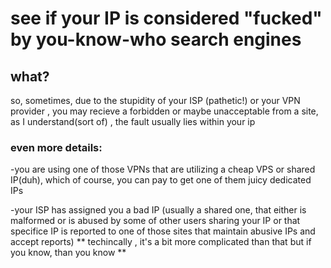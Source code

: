 # see if your IP is considered "fucked" by you-know-who search engines

## what?

so, sometimes, due to the stupidity of your ISP (pathetic!) or your VPN provider , you may recieve a forbidden
or maybe unacceptable from a site, as I understand(sort of) , the fault usually lies within your ip

### even more details:

-you are using one of those VPNs that are utilizing a cheap VPS or shared IP(duh), which of course,
you can pay to get one of them juicy dedicated IPs

-your ISP has assigned you a bad IP (usually a shared one, that either is malformed or is abused by
some of other users sharing your IP or that specifice IP is reported to one of those sites that maintain
abusive IPs and accept reports)
** techincally , it's a bit more complicated than that but if you know, than you know **


 
